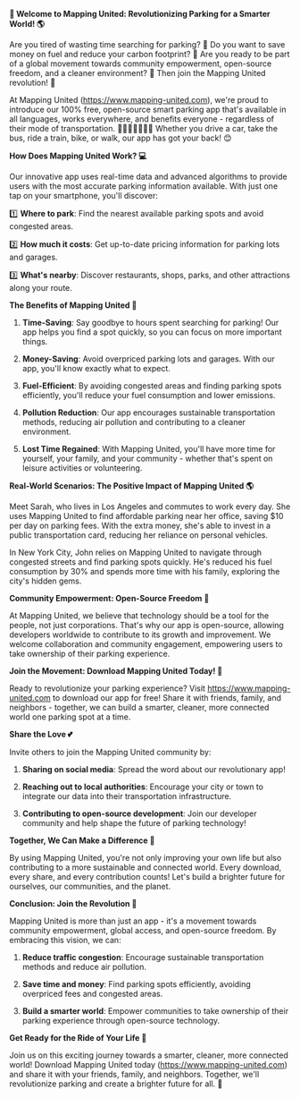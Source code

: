**🚀 Welcome to Mapping United: Revolutionizing Parking for a Smarter World! 🌎**

Are you tired of wasting time searching for parking? 🤯 Do you want to save money on fuel and reduce your carbon footprint? 💚 Are you ready to be part of a global movement towards community empowerment, open-source freedom, and a cleaner environment? 🌟 Then join the Mapping United revolution! 🚀

At Mapping United (https://www.mapping-united.com), we're proud to introduce our 100% free, open-source smart parking app that's available in all languages, works everywhere, and benefits everyone - regardless of their mode of transportation. 🚗🚌🚂🚴‍♂️🏃‍♀️ Whether you drive a car, take the bus, ride a train, bike, or walk, our app has got your back! 😊

**How Does Mapping United Work? 💻**

Our innovative app uses real-time data and advanced algorithms to provide users with the most accurate parking information available. With just one tap on your smartphone, you'll discover:

1️⃣ **Where to park**: Find the nearest available parking spots and avoid congested areas.

2️⃣ **How much it costs**: Get up-to-date pricing information for parking lots and garages.

3️⃣ **What's nearby**: Discover restaurants, shops, parks, and other attractions along your route.

**The Benefits of Mapping United 🌟**

1. **Time-Saving**: Say goodbye to hours spent searching for parking! Our app helps you find a spot quickly, so you can focus on more important things.

2. **Money-Saving**: Avoid overpriced parking lots and garages. With our app, you'll know exactly what to expect.

3. **Fuel-Efficient**: By avoiding congested areas and finding parking spots efficiently, you'll reduce your fuel consumption and lower emissions.

4. **Pollution Reduction**: Our app encourages sustainable transportation methods, reducing air pollution and contributing to a cleaner environment.

5. **Lost Time Regained**: With Mapping United, you'll have more time for yourself, your family, and your community - whether that's spent on leisure activities or volunteering.

**Real-World Scenarios: The Positive Impact of Mapping United 🌎**

Meet Sarah, who lives in Los Angeles and commutes to work every day. She uses Mapping United to find affordable parking near her office, saving $10 per day on parking fees. With the extra money, she's able to invest in a public transportation card, reducing her reliance on personal vehicles.

In New York City, John relies on Mapping United to navigate through congested streets and find parking spots quickly. He's reduced his fuel consumption by 30% and spends more time with his family, exploring the city's hidden gems.

**Community Empowerment: Open-Source Freedom 🌟**

At Mapping United, we believe that technology should be a tool for the people, not just corporations. That's why our app is open-source, allowing developers worldwide to contribute to its growth and improvement. We welcome collaboration and community engagement, empowering users to take ownership of their parking experience.

**Join the Movement: Download Mapping United Today! 🚀**

Ready to revolutionize your parking experience? Visit https://www.mapping-united.com to download our app for free! Share it with friends, family, and neighbors - together, we can build a smarter, cleaner, more connected world one parking spot at a time.

**Share the Love 💕**

Invite others to join the Mapping United community by:

1. **Sharing on social media**: Spread the word about our revolutionary app!

2. **Reaching out to local authorities**: Encourage your city or town to integrate our data into their transportation infrastructure.

3. **Contributing to open-source development**: Join our developer community and help shape the future of parking technology!

**Together, We Can Make a Difference 🌟**

By using Mapping United, you're not only improving your own life but also contributing to a more sustainable and connected world. Every download, every share, and every contribution counts! Let's build a brighter future for ourselves, our communities, and the planet.

**Conclusion: Join the Revolution 🚀**

Mapping United is more than just an app - it's a movement towards community empowerment, global access, and open-source freedom. By embracing this vision, we can:

1. **Reduce traffic congestion**: Encourage sustainable transportation methods and reduce air pollution.

2. **Save time and money**: Find parking spots efficiently, avoiding overpriced fees and congested areas.

3. **Build a smarter world**: Empower communities to take ownership of their parking experience through open-source technology.

**Get Ready for the Ride of Your Life 🚀**

Join us on this exciting journey towards a smarter, cleaner, more connected world! Download Mapping United today (https://www.mapping-united.com) and share it with your friends, family, and neighbors. Together, we'll revolutionize parking and create a brighter future for all. 🌟